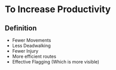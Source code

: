# To Increase Productivity

## Definition


- Fewer Movements
- Less Deadwalking
- Fewer Injury
- More efficient routes
- Effective Flagging (Which is more visible)